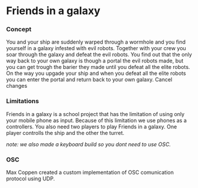 # Friends in a galaxy

### Concept
You and your ship are suddenly warped through a wormhole and you find yourself in a galaxy infested with evil robots. Together with your crew you soar through the galaxy and defeat the evil robots. You find out that the only way back to your own galaxy is though a portal the evil robots made, but you can get trough the barier they made until you defeat all the elite robots. On the way you upgade your ship and when you defeat all the elite robots you can enter the portal and return back to your own galaxy.
Cancel changes
### Limitations
Friends in a galaxy is a school project that has the limitation of using only your mobile phone as input. Because of this limitation we use phones as a controllers. You also need two players to play Friends in a galaxy. One player controlls the ship and the other the turret.

*note: we also made a keyboard build so you dont need to use OSC.*

### OSC
Max Coppen created a custom implementation of OSC comunication protocol using UDP.

